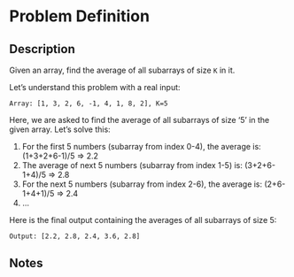 # Problem Definition

## Description

Given an array, find the average of all subarrays of size `K` in it.

Let’s understand this problem with a real input:

`Array: [1, 3, 2, 6, -1, 4, 1, 8, 2], K=5`

Here, we are asked to find the average of all subarrays of size ‘5’ in the given array. Let’s solve this:

1. For the first 5 numbers (subarray from index 0-4), the average is: (1+3+2+6-1)/5 => 2.2
2. The average of next 5 numbers (subarray from index 1-5) is: (3+2+6-1+4)/5 => 2.8
3. For the next 5 numbers (subarray from index 2-6), the average is: (2+6-1+4+1)/5 => 2.4
4. …

Here is the final output containing the averages of all subarrays of size 5:

`Output: [2.2, 2.8, 2.4, 3.6, 2.8]`

## Notes
